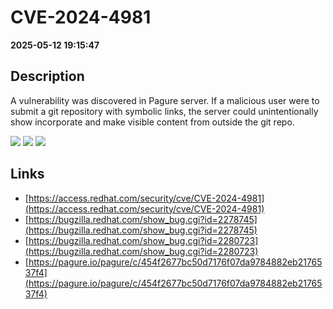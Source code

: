 # CVE-2024-4981

**2025-05-12 19:15:47**

## Description
A vulnerability was discovered in Pagure server. If a malicious user were to submit a git repository with symbolic links, the server could unintentionally show incorporate and make visible content from outside the git repo.

![](https://img.shields.io/static/v1?label=Score&message=7.6&color=red)
![](https://img.shields.io/static/v1?label=Severity&message=HIGH&color=red)
![](https://img.shields.io/static/v1?label=CWE&message=Auth&color=green)

## Links
- [https://access.redhat.com/security/cve/CVE-2024-4981](https://access.redhat.com/security/cve/CVE-2024-4981)
- [https://bugzilla.redhat.com/show_bug.cgi?id=2278745](https://bugzilla.redhat.com/show_bug.cgi?id=2278745)
- [https://bugzilla.redhat.com/show_bug.cgi?id=2280723](https://bugzilla.redhat.com/show_bug.cgi?id=2280723)
- [https://pagure.io/pagure/c/454f2677bc50d7176f07da9784882eb2176537f4](https://pagure.io/pagure/c/454f2677bc50d7176f07da9784882eb2176537f4)
